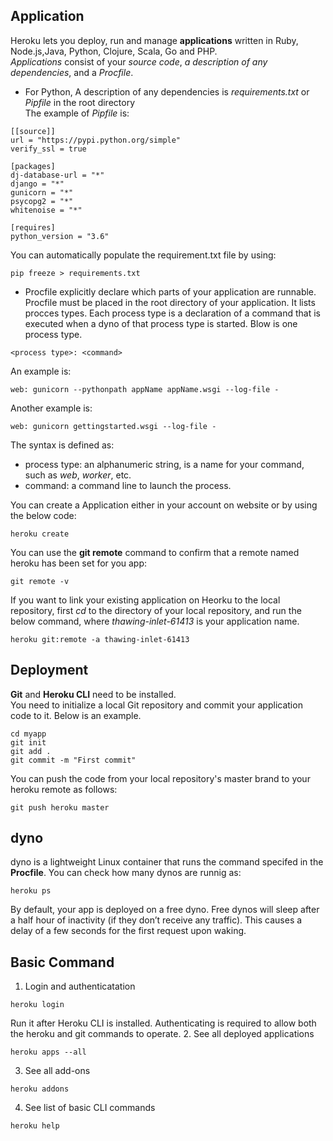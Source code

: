 ## Application
Heroku lets you deploy, run and manage **applications** written in Ruby, Node.js,Java, Python, Clojure, Scala, Go and PHP.  
*Applications* consist of your *source code*, *a description of any dependencies*, and a *Procfile*.  
* For Python, A description of any dependencies is *requirements.txt* or *Pipfile* in the root directory  
The example of *Pipfile* is:
```
[[source]]
url = "https://pypi.python.org/simple"
verify_ssl = true

[packages]
dj-database-url = "*"
django = "*"
gunicorn = "*"
psycopg2 = "*"
whitenoise = "*"

[requires]
python_version = "3.6"
```
You can automatically populate the requirement.txt file by using:
```
pip freeze > requirements.txt
```
* Procfile explicitly declare which parts of your application are runnable. Procfile must be placed in the root directory of your application. It lists procces types. Each process type is a declaration of a command that is executed when a dyno of that process type is started. Blow is one process type.
```
<process type>: <command>
```
An example is:
```
web: gunicorn --pythonpath appName appName.wsgi --log-file -
```
Another example is:
```
web: gunicorn gettingstarted.wsgi --log-file -
```
The syntax is defined as:
* process type: an alphanumeric string, is a name for your command, such as *web*, *worker*, etc.
* command: a command line to launch the process.  

You can create a Application either in your account on website or by using the below code:
```
heroku create
``` 
You can use the **git remote** command to confirm that a remote named heroku has been set for you app:
```
git remote -v
```
If you want to link your existing application on Heorku to the local repository, first *cd* to the directory of your local repository, and run the below command, where *thawing-inlet-61413* is your application name.
```
heroku git:remote -a thawing-inlet-61413
```
## Deployment
**Git** and **Heroku CLI** need to be installed.  
You need to initialize a local Git repository and commit your application code to it. Below is an example.  
```
cd myapp
git init
git add .
git commit -m "First commit"
```
You can push the code from your local repository's master brand to your heroku remote as follows:
```
git push heroku master
```

## dyno
dyno is a lightweight Linux container that runs the command specifed in the **Procfile**. You can check how many dynos are runnig as:
```
heroku ps
```
By default, your app is deployed on a free dyno. Free dynos will sleep after a half hour of inactivity (if they don’t receive any traffic). This causes a delay of a few seconds for the first request upon waking. 
## Basic Command
1. Login and authenticatation
```
heroku login
```
Run it after Heroku CLI is installed. Authenticating is required to allow both the heroku and git commands to operate.
2. See all deployed applications
```
heroku apps --all
```
3. See all add-ons
```
heroku addons
```
4. See list of basic CLI commands
```
heroku help
```